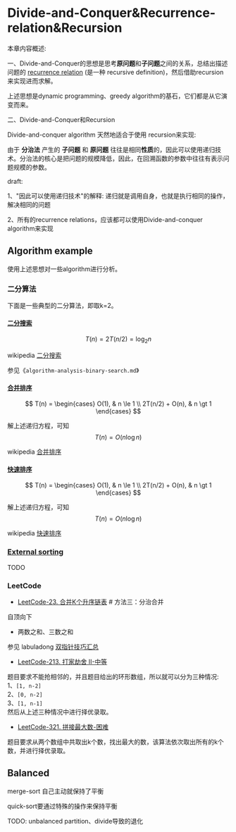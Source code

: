 # Divide-and-Conquer&Recurrence-relation&Recursion

本章内容概述: 

一、Divide-and-Conquer的思想是思考**原问题**和**子问题**之间的关系，总结出描述问题的 [recurrence relation](https://en.wikipedia.org/wiki/Recurrence_relation) (是一种 recursive definition)，然后借助recursion来实现进而求解。

上述思想是dynamic programming、greedy algorithm的基石，它们都是从它演变而来。

二、Divide-and-Conquer和Recursion

Divide-and-conquer algorithm 天然地适合于使用 recursion来实现: 

由于 **分治法** 产生的 **子问题** 和 **原问题** 往往是相同**性质**的，因此可以使用递归技术。分治法的核心是把问题的规模降低，因此，在回溯函数的参数中往往有表示问题规模的参数。

draft: 

1、"因此可以使用递归技术"的解释: 递归就是调用自身，也就是执行相同的操作，解决相同的问题

2、所有的recurrence relations，应该都可以使用Divide-and-conquer algorithm来实现



## Algorithm example

使用上述思想对一些algorithm进行分析。

### 二分算法

下面是一些典型的二分算法，即取k=2。

#### [二分搜索](https://en.wikipedia.org/wiki/Binary_search_algorithm)

$$
T(n) = 2T(n/2) = \log_2 n
$$


wikipedia [二分搜索](https://en.wikipedia.org/wiki/Binary_search_algorithm)


参见《`algorithm-analysis-binary-search.md`》

#### [合并排序](https://en.wikipedia.org/wiki/Merge_sort)

$$
T(n) =
\begin{cases}
O(1),  & n \le 1 \\
2T(n/2) + O(n), & n \gt 1
\end{cases}
$$

解上述递归方程，可知
$$
T(n) = O(n\log n)
$$



wikipedia [合并排序](https://en.wikipedia.org/wiki/Merge_sort)


#### [快速排序](https://en.wikipedia.org/wiki/Quicksort)

$$
T(n) =
\begin{cases}
O(1),  & n \le 1 \\
2T(n/2) + O(n), & n \gt 1
\end{cases}
$$

解上述递归方程，可知
$$
T(n) = O(n\log n)
$$

wikipedia [快速排序](https://en.wikipedia.org/wiki/Quicksort) 



### [External sorting](https://en.wanweibaike.com/wiki-External%20sorting)

TODO



### LeetCode

- [LeetCode-23. 合并K个升序链表](https://leetcode.cn/problems/merge-k-sorted-lists/)  # 方法三：分治合并

自顶向下



- 两数之和、三数之和

参见 labuladong [双指针技巧汇总](https://mp.weixin.qq.com/s/yLc7-CZdti8gEMGWhd0JTg) 



- [LeetCode-213. 打家劫舍 II-中等](https://leetcode.cn/problems/house-robber-ii/) 

题目要求不能抢相邻的，并且题目给出的环形数组，所以就可以分为三种情况:<br>1、`[1, n-2]`<br>2、`[0, n-2]`<br>3、`[1, n-1]`<br>然后从上述三种情况中进行择优录取。



- [LeetCode-321. 拼接最大数-困难](https://leetcode.cn/problems/create-maximum-number/) 

题目要求从两个数组中共取出k个数，找出最大的数，该算法依次取出所有的k个数，并进行择优录取。



## Balanced

merge-sort 自己主动就保持了平衡

quick-sort要通过特殊的操作来保持平衡

TODO: unbalanced partition、divide导致的退化





